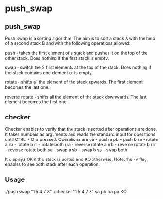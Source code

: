 # push_swap

## push_swap

Push_swap is a sorting algorithm. The aim is to sort a stack A with the help of a second stack B and with the following
operations allowed:

push - takes the first element of a stack and pushes it on the top of the other stack. Does nothing if the first stack is empty.

swap - switch the 2 first elements at the top of the stack. Does nothing if the stack contains one element or is empty.

rotate - shifts all the element of the stack upwards. The first element becomes the last one.

reverse rotate - shifts all the element of the stack downwards. The last element becomes the first one.


## checker
Checker enables to verify that the stack is sorted after operations are done. It takes numbers as arguments and reads the standard input for operations until CTRL + D is pressed. Operations are
pa - push a
pb - push b
ra - rotate a
rb - rotate b
rr - rotate both
rra - reverse rotate a
rrb - reverse rotate b
rrr - reverse rotate both
sa - swap a
sb - swap b
ss - swap both

It displays OK if the stack is sorted and KO otherwise.
Note: the -v flag enables to see both stack after each operation.

## Usage

./push swap "1 5 4 7 8"
./checker "1 5 4 7 8"
sa
pb
rra
pa
KO
